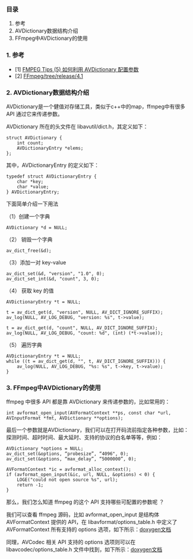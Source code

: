 ### 目录
1. 参考
2. AVDictionary数据结构介绍
3. FFmpeg中AVDictionary的使用

### 1. 参考
- [1] [FMPEG Tips (5) 如何利用 AVDictionary 配置参数](https://zhuanlan.zhihu.com/p/24876689)
- [2] [FFmpeg/tree/release/4.1](https://github.com/FFmpeg/FFmpeg/tree/release/4.1/)

### 2. AVDictionary数据结构介绍
AVDictionary是一个健值对存储工具，类似于c++中的map，ffmpeg中有很多 API 通过它来传递参数。

AVDictionary 所在的头文件在 libavutil/dict.h，其定义如下：
```
struct AVDictionary {  
    int count;  
    AVDictionaryEntry *elems;  
};
```
其中，AVDictionaryEntry 的定义如下：
```
typedef struct AVDictionaryEntry {  
    char *key;  
    char *value;  
} AVDictionaryEntry;  
```
下面简单介绍一下用法

（1）创建一个字典
```
AVDictionary *d = NULL;
```
（2） 销毁一个字典
```
av_dict_free(&d);
```
（3）添加一对 key-value
```
av_dict_set(&d, "version", "1.0", 0);
av_dict_set_int(&d, "count", 3, 0);
```
（4） 获取 key 的值
```
AVDictionaryEntry *t = NULL;

t = av_dict_get(d, "version", NULL, AV_DICT_IGNORE_SUFFIX);
av_log(NULL, AV_LOG_DEBUG, "version: %s", t->value);

t = av_dict_get(d, "count", NULL, AV_DICT_IGNORE_SUFFIX);
av_log(NULL, AV_LOG_DEBUG, "count: %d", (int) (*t->value));
```
（5） 遍历字典
```
AVDictionaryEntry *t = NULL;
while ((t = av_dict_get(d, "", t, AV_DICT_IGNORE_SUFFIX))) {
    av_log(NULL, AV_LOG_DEBUG, "%s: %s", t->key, t->value);
}
```
### 3. FFmpeg中AVDictionary的使用
ffmpeg 中很多 API 都是靠 AVDictionary 来传递参数的，比如常用的：
```
int avformat_open_input(AVFormatContext **ps, const char *url, AVInputFormat *fmt, AVDictionary **options);
```
最后一个参数就是AVDictionary，我们可以在打开码流前指定各种参数，比如：探测时间、超时时间、最大延时、支持的协议的白名单等等，例如：
```
AVDictionary *options = NULL;
av_dict_set(&options, “probesize”, “4096", 0);
av_dict_set(&options, “max_delay”, “5000000”, 0);

AVFormatContext *ic = avformat_alloc_context();
if (avformat_open_input(&ic, url, NULL, &options) < 0) {
    LOGE("could not open source %s", url);
    return -1;
} 
```
那么，我们怎么知道 ffmpeg 的这个 API 支持哪些可配置的参数呢 ？

我们可以查看 ffmpeg 源码，比如 avformat_open_input 是结构体 AVFormatContext 提供的 API，在 libavformat/options_table.h 中定义了 AVFormatContext 所有支持的 options 选项，如下所示：[doxygen文档](https://www.ffmpeg.org/doxygen/trunk/libavformat_2options__table_8h-source.html)

同理，AVCodec 相关 API 支持的 options 选项则可以在 libavcodec/options_table.h 文件中找到，如下所示：[doxygen文档](https://www.ffmpeg.org/doxygen/3.1/libavcodec_2options__table_8h_source.html)




